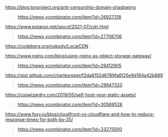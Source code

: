 https://blog.torproject.org/anti-censorship-domain-shadowing
> https://news.ycombinator.com/item?id=26927318

https://www.potaroo.net/ispcol/2021-07/cdn.html
> https://news.ycombinator.com/item?id=27708706

https://codeberg.org/nobody/LocalCDN

https://www.nginx.com/blog/using-nginx-as-object-storage-gateway/
> https://news.ycombinator.com/item?id=29412905

https://gist.github.com/charlesroper/f2da6152d6789fa6f25e9d194a42b889
> https://news.ycombinator.com/item?id=29947320

https://csswizardry.com/2019/05/self-host-your-static-assets/
> https://news.ycombinator.com/item?id=30569528

https://www.foxy.io/blog/cloudfront-vs-cloudflare-and-how-to-reduce-response-times-for-both-by-35/
> https://news.ycombinator.com/item?id=33275500